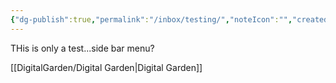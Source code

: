 ```yaml
---
{"dg-publish":true,"permalink":"/inbox/testing/","noteIcon":"","created":"2024-02-17 15:34","updated":"2024-02-17 15:34"}
---
```


THis is only a test...side bar menu?

[[DigitalGarden/Digital Garden\|Digital Garden]]